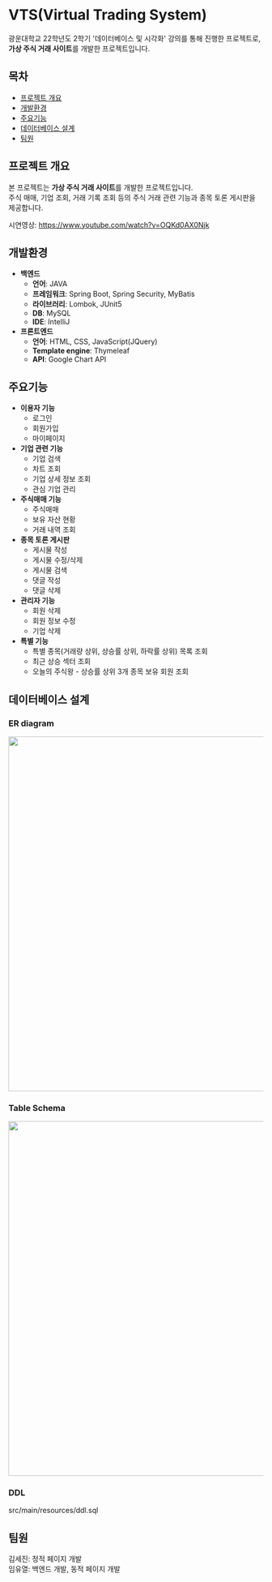 # VTS(Virtual Trading System)
광운대학교 22학년도 2학기 '데이터베이스 및 시각화' 강의를 통해 진행한 프로젝트로, **가상 주식 거래 사이트**를 개발한 프로젝트입니다. 

## 목차
* [프로젝트 개요](#프로젝트-개요)
* [개발환경](#개발환경)
* [주요기능](#주요기능)
* [데이터베이스 설계](#데이터베이스-설계)
* [팀원](#팀원)

## 프로젝트 개요
본 프로젝트는 **가상 주식 거래 사이트**를 개발한 프로젝트입니다.  
주식 매매, 기업 조회, 거래 기록 조회 등의 주식 거래 관련 기능과 종목 토론 게시판을 제공합니다.

시연영상: https://www.youtube.com/watch?v=OQKd0AX0Njk

## 개발환경
* **백엔드**
  * **언어**: JAVA
  * **프레임워크**: Spring Boot, Spring Security, MyBatis
  * **라이브러리**: Lombok, JUnit5
  * **DB**: MySQL
  * **IDE**: IntelliJ
* **프론트엔드**
  * **언어**: HTML, CSS, JavaScript(JQuery)
  * **Template engine**: Thymeleaf
  * **API**: Google Chart API

## 주요기능
* **이용자 기능**
  * 로그인
  * 회원가입
  * 마이페이지
* **기업 관련 기능**
  * 기업 검색
  * 차트 조회
  * 기업 상세 정보 조회
  * 관심 기업 관리
* **주식매매 기능**
  * 주식매매
  * 보유 자산 현황
  * 거래 내역 조회
* **종목 토론 게시판**
  * 게시물 작성
  * 게시물 수정/삭제
  * 게시물 검색
  * 댓글 작성
  * 댓글 삭제
* **관리자 기능**
  * 회원 삭제
  * 회원 정보 수정
  * 기업 삭제
* **특별 기능**
  * 특별 종목(거래량 상위, 상승률 상위, 하락률 상위) 목록 조회
  * 최근 상승 섹터 조회
  * 오늘의 주식왕 - 상승률 상위 3개 종목 보유 회원 조회
 
## 데이터베이스 설계

### ER diagram
<p align = "center">
<img src = "https://user-images.githubusercontent.com/71579787/210544032-762ee56f-144f-45ec-9b6f-7ff68bfa7ac7.png" width = "700">
</p>


### Table Schema
<p align = "center">
<img src = "https://user-images.githubusercontent.com/71579787/210544428-3bfd2312-5964-46b7-984d-dd9c0a4e9e52.png" width = "700">
</p>


### DDL
src/main/resources/ddl.sql 

## 팀원
김세진: 정적 페이지 개발  
임유열: 백엔드 개발, 동적 페이지 개발


